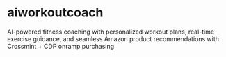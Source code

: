 # aiworkoutcoach
AI-powered fitness coaching with personalized workout plans, real-time exercise guidance, and seamless Amazon product recommendations with Crossmint + CDP onramp purchasing

